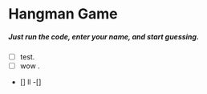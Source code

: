 # Hangman Game


<h5>Just run the code, enter your name, and start guessing.</h5>

- [ ] test.
- [ ] wow .
- [] ll
-[]
